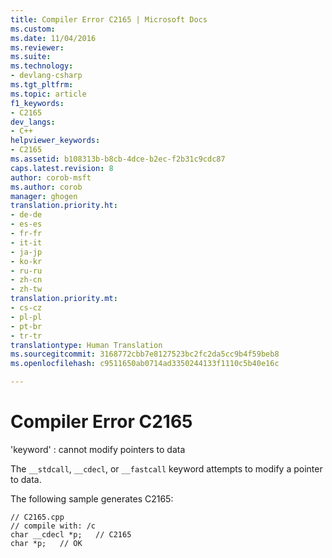 ```yaml
---
title: Compiler Error C2165 | Microsoft Docs
ms.custom: 
ms.date: 11/04/2016
ms.reviewer: 
ms.suite: 
ms.technology:
- devlang-csharp
ms.tgt_pltfrm: 
ms.topic: article
f1_keywords:
- C2165
dev_langs:
- C++
helpviewer_keywords:
- C2165
ms.assetid: b108313b-b8cb-4dce-b2ec-f2b31c9cdc87
caps.latest.revision: 8
author: corob-msft
ms.author: corob
manager: ghogen
translation.priority.ht:
- de-de
- es-es
- fr-fr
- it-it
- ja-jp
- ko-kr
- ru-ru
- zh-cn
- zh-tw
translation.priority.mt:
- cs-cz
- pl-pl
- pt-br
- tr-tr
translationtype: Human Translation
ms.sourcegitcommit: 3168772cbb7e8127523bc2fc2da5cc9b4f59beb8
ms.openlocfilehash: c9511650ab0714ad3350244133f1110c5b40e16c

---
```

# Compiler Error C2165
'keyword' : cannot modify pointers to data  
  
 The `__stdcall`, `__cdecl`, or `__fastcall` keyword attempts to modify a pointer to data.  
  
 The following sample generates C2165:  
  
```  
// C2165.cpp  
// compile with: /c  
char __cdecl *p;   // C2165  
char *p;   // OK  
```


<!--HONumber=Jan17_HO2-->


